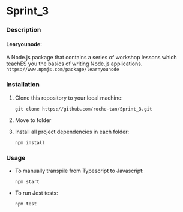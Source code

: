 ﻿# Sprint_3

### Description
#### Learyounode: 
A Node.js package that contains a series of workshop lessons which teachES you the basics of writing Node.js applications. 
`https://www.npmjs.com/package/learnyounode`

### Installation

1. Clone this repository to your local machine:

   `git clone https://github.com/roche-tan/Sprint_3.git `

2. Move to folder

3. Install all project dependencies in each folder:

    `npm install`

### Usage

- To manually transpile from Typescript to Javascript:

    `npm start`
  
- To run Jest tests:

    `npm test`
